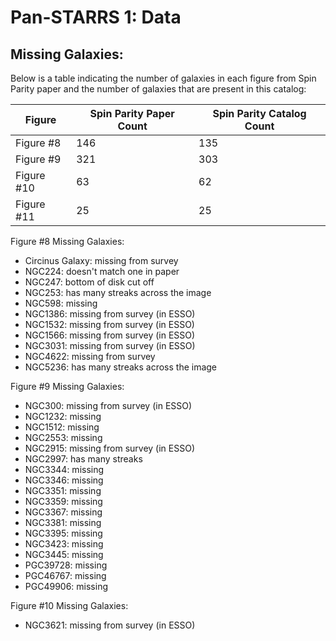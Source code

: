 # Pan-STARRS 1: Data

## Missing Galaxies:
Below is a table indicating the number of galaxies in each figure from Spin Parity paper and the number of galaxies that are present in this catalog:

| Figure     | Spin Parity Paper Count | Spin Parity Catalog Count |
|------------|-------|---------------------------|
| Figure #8  | 146   | 135                       |
| Figure #9  | 321   | 303                       |
| Figure #10 | 63    | 62                        |
| Figure #11 | 25    | 25                        |

Figure #8 Missing Galaxies:
- Circinus Galaxy: missing from survey
- NGC224: doesn't match one in paper
- NGC247: bottom of disk cut off
- NGC253: has many streaks across the image
- NGC598: missing
- NGC1386: missing from survey (in ESSO)
- NGC1532: missing from survey (in ESSO)
- NGC1566: missing from survey (in ESSO)
- NGC3031: missing from survey (in ESSO)
- NGC4622: missing from survey
- NGC5236: has many streaks across the image

Figure #9 Missing Galaxies:
- NGC300: missing from survey (in ESSO)
- NGC1232: missing
- NGC1512: missing
- NGC2553: missing
- NGC2915: missing from survey (in ESSO)
- NGC2997: has many streaks
- NGC3344: missing
- NGC3346: missing
- NGC3351: missing
- NGC3359: missing
- NGC3367: missing
- NGC3381: missing
- NGC3395: missing
- NGC3423: missing
- NGC3445: missing
- PGC39728: missing
- PGC46767: missing
- PGC49906: missing

Figure #10 Missing Galaxies:
- NGC3621: missing from survey (in ESSO)
